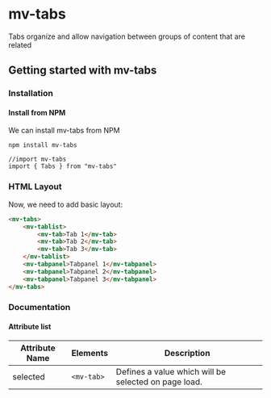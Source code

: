 # mv-tabs

Tabs organize and allow navigation between groups of content that are related

## Getting started with mv-tabs

### Installation

#### Install from NPM

We can install mv-tabs from NPM

    npm install mv-tabs

```JS
//import mv-tabs
import { Tabs } from "mv-tabs"
```

### HTML Layout

Now, we need to add basic layout:

```HTML
<mv-tabs>
    <mv-tablist>
        <mv-tab>Tab 1</mv-tab>
        <mv-tab>Tab 2</mv-tab>
        <mv-tab>Tab 3</mv-tab>
    </mv-tablist>
    <mv-tabpanel>Tabpanel 1</mv-tabpanel>
    <mv-tabpanel>Tabpanel 2</mv-tabpanel>
    <mv-tabpanel>Tabpanel 3</mv-tabpanel>
</mv-tabs>
```

### Documentation

#### Attribute list

| Attribute Name | Elements   | Description                                          |
| -------------- | ---------- | ---------------------------------------------------- |
| selected       | `<mv-tab>` | Defines a value which will be selected on page load. |
